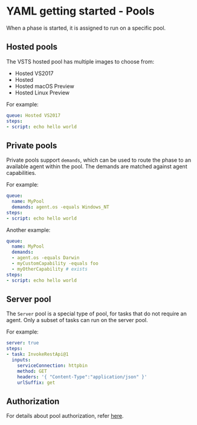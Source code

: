 # YAML getting started - Pools

When a phase is started, it is assigned to run on a specific pool.

## Hosted pools

The VSTS hosted pool has multiple images to choose from:
- Hosted VS2017
- Hosted
- Hosted macOS Preview
- Hosted Linux Preview

For example:

```yaml
queue: Hosted VS2017
steps:
- script: echo hello world
```

## Private pools

Private pools support `demands`, which can be used to route the phase to an available agent
within the pool. The demands are matched against agent capabilities.

For example:

```yaml
queue:
  name: MyPool
  demands: agent.os -equals Windows_NT
steps:
- script: echo hello world
```

Another example:

```yaml
queue:
  name: MyPool
  demands:
  - agent.os -equals Darwin
  - myCustomCapability -equals foo
  - myOtherCapability # exists
steps:
- script: echo hello world
```

## Server pool

The `Server` pool is a special type of pool, for tasks that do not require an agent.
Only a subset of tasks can run on the server pool.

For example:

```yaml
server: true
steps:
- task: InvokeRestApi@1
  inputs:
    serviceConnection: httpbin
    method: GET
    headers: '{ "Content-Type":"application/json" }'
    urlSuffix: get
```

## Authorization

For details about pool authorization, refer [here](yamlgettingstarted-authz.md).
